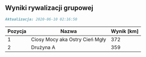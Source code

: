## Wyniki rywalizacji grupowej

```markdown
Aktualizacja: 2020-06-10 02:16:50
```

Pozycja | Nazwa | Wynik [km] |
------------ | -------------  | -------------
 1 |Ciosy Mocy aka Ostry Cień Mgły | 372 
 2 |Drużyna A | 359